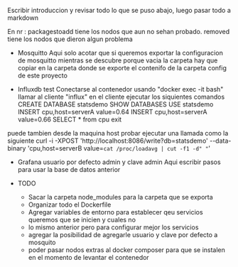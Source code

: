 
Escribir introduccion y revisar todo lo que se puso abajo, luego pasar todo a markdown

En nr :
packagestoadd tiene los nodos que aun no sehan probado.
removed tiene los nodos que dieron algun problema


- Mosquitto
 Aqui solo acotar que si queremos exportar la configuracion de mosquitto mientras se descubre porque vacia la carpeta hay que copiar en la carpeta donde se exporte el contenifo de la carpeta config de este proyecto


- Influxdb test
Conectarse al contenedor usando "docker exec -it <nombre contenedor> bash"
llamar al cliente "influx"
en el cliente ejecutar los siquientes comandos
CREATE DATABASE statsdemo
SHOW DATABASES
USE statsdemo
INSERT cpu,host=serverA value=0.64
INSERT cpu,host=serverA value=0.66
SELECT * from cpu
exit

puede tambien desde la maquina host probar ejecutar una llamada como la siguiente
curl -i -XPOST 'http://localhost:8086/write?db=statsdemo' --data-binary 'cpu,host=serverB value=`cat /proc/loadavg | cut -f1 -d" "`'

- Grafana
usuario por defecto admin y clave admin 
Aqui escribir pasos para usar la base de datos anterior



- TODO
    - Sacar la carpeta node_modules para la carpeta que se exporta
    - Organizar todo el Dockerfile
    - Agregar variables de entorno para establecer qeu servicios queremos que se inicien y cuales no
    - lo mismo anterior pero para configurar mejor los servicios
    - agregar la posibilidad de agregarle usuario y clave por defecto a mosquito
    - poder pasar nodos extras al docker composer para que se instalen en el momento de levantar el contenedor